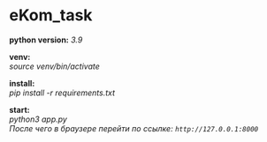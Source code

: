 # eKom_task

**python version:** *3.9*   

**venv:**   
*source venv/bin/activate*

**install:**    
*pip install -r requirements.txt*

**start:**  
*python3 app.py*  
*После чего в браузере перейти по ссылке: `http://127.0.0.1:8000`*  

